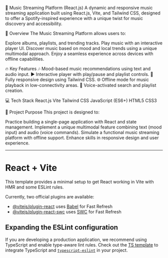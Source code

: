 
🎵 Music Streaming Platform (React.js)
A dynamic and responsive music streaming application built using React.js, Vite, and Tailwind CSS, designed to offer a Spotify-inspired experience with a unique twist for music discovery and accessibility.

🎸 Overview
The Music Streaming Platform allows users to:

Explore albums, playlists, and trending tracks.
Play music with an interactive player UI.
Discover music based on mood and local trends using a unique multimodal approach.
Enjoy a seamless experience across devices with offline capabilities.

🔥 Key Features
🎶 Mood-based music recommendations using text and audio input.
▶️ Interactive player with play/pause and playlist controls.
📱 Fully responsive design using Tailwind CSS.
🌐 Offline mode for music playback in low-connectivity areas.
🎵 Voice-activated search and playlist creation.

💻 Tech Stack
React.js
Vite
Tailwind CSS
JavaScript (ES6+)
HTML5
CSS3

🧠 Project Purpose
This project is designed to:

Practice building a single-page application with React and state management.
Implement a unique multimodal feature combining text (mood input) and audio (voice commands).
Simulate a functional music streaming platform with offline support.
Enhance skills in responsive design and user experience.

---------------

# React + Vite

This template provides a minimal setup to get React working in Vite with HMR and some ESLint rules.

Currently, two official plugins are available:

- [@vitejs/plugin-react](https://github.com/vitejs/vite-plugin-react/blob/main/packages/plugin-react/README.md) uses [Babel](https://babeljs.io/) for Fast Refresh
- [@vitejs/plugin-react-swc](https://github.com/vitejs/vite-plugin-react-swc) uses [SWC](https://swc.rs/) for Fast Refresh

## Expanding the ESLint configuration

If you are developing a production application, we recommend using TypeScript and enable type-aware lint rules. Check out the [TS template](https://github.com/vitejs/vite/tree/main/packages/create-vite/template-react-ts) to integrate TypeScript and [`typescript-eslint`](https://typescript-eslint.io) in your project.

